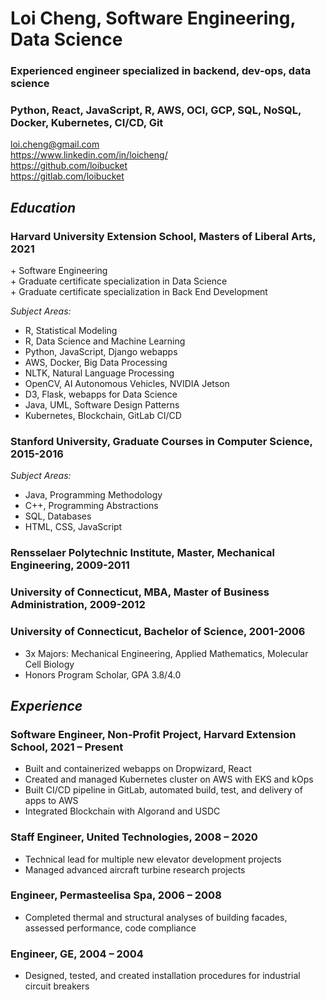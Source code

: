 # **Loi Cheng, Software Engineering, Data Science**

### **Experienced engineer specialized in backend, dev-ops, data science**

### **Python, React, JavaScript, R, AWS, OCI, GCP, SQL, NoSQL, Docker, Kubernetes, CI/CD, Git**

loi.cheng@gmail.com \
https://www.linkedin.com/in/loicheng/ \
https://github.com/loibucket \
https://gitlab.com/loibucket

## _Education_

### **Harvard University Extension School, Masters of Liberal Arts, 2021**
\+ Software Engineering\
\+ Graduate certificate specialization in Data Science\
\+ Graduate certificate specialization in Back End Development

_Subject Areas:_

- R, Statistical Modeling
- R, Data Science and Machine Learning
- Python, JavaScript, Django webapps
- AWS, Docker, Big Data Processing
- NLTK, Natural Language Processing
- OpenCV, AI Autonomous Vehicles, NVIDIA Jetson
- D3, Flask, webapps for Data Science
- Java, UML, Software Design Patterns
- Kubernetes, Blockchain, GitLab CI/CD

### **Stanford University, Graduate Courses in Computer Science, 2015-2016**

_Subject Areas:_

- Java, Programming Methodology
- C++, Programming Abstractions
- SQL, Databases
- HTML, CSS, JavaScript

### **Rensselaer Polytechnic Institute, Master, Mechanical Engineering, 2009-2011**

### **University of Connecticut, MBA, Master of Business Administration, 2009-2012**

### **University of Connecticut, Bachelor of Science, 2001-2006**
- 3x Majors: Mechanical Engineering, Applied Mathematics, Molecular Cell Biology
- Honors Program Scholar, GPA 3.8/4.0

## _Experience_

### **Software Engineer, Non-Profit Project, Harvard Extension School, 2021 – Present**

- Built and containerized webapps on Dropwizard, React
- Created and managed Kubernetes cluster on AWS with EKS and kOps
- Built CI/CD pipeline in GitLab, automated build, test, and delivery of apps to AWS
- Integrated Blockchain with Algorand and USDC

### **Staff Engineer, United Technologies, 2008 – 2020**

- Technical lead for multiple new elevator development projects
- Managed advanced aircraft turbine research projects

### **Engineer, Permasteelisa Spa, 2006 – 2008**

- Completed thermal and structural analyses of building facades, assessed performance, code compliance

### **Engineer, GE, 2004 – 2004**

- Designed, tested, and created installation procedures for industrial circuit breakers
